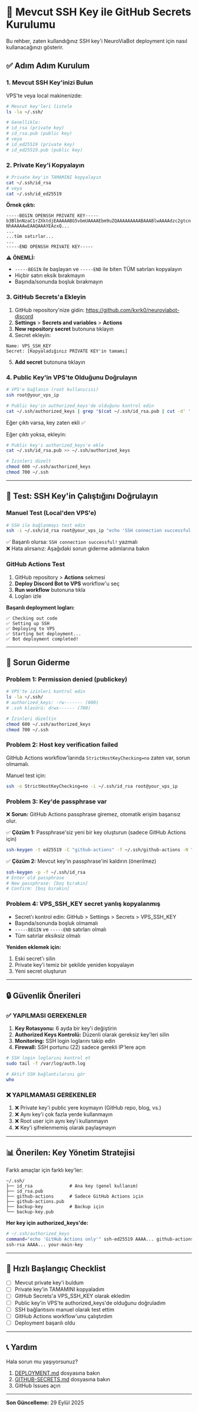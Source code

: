# 🔑 Mevcut SSH Key ile GitHub Secrets Kurulumu

Bu rehber, zaten kullandığınız SSH key'i NeuroViaBot deployment için nasıl kullanacağınızı gösterir.

## ✅ **Adım Adım Kurulum**

### **1. Mevcut SSH Key'inizi Bulun**

VPS'te veya local makinenizde:

```bash
# Mevcut key'leri listele
ls -la ~/.ssh/

# Genellikle:
# id_rsa (private key)
# id_rsa.pub (public key)
# veya
# id_ed25519 (private key)
# id_ed25519.pub (public key)
```

### **2. Private Key'i Kopyalayın**

```bash
# Private key'in TAMAMINI kopyalayın
cat ~/.ssh/id_rsa
# veya
cat ~/.ssh/id_ed25519
```

**Örnek çıktı:**
```
-----BEGIN OPENSSH PRIVATE KEY-----
b3BlbnNzaC1rZXktdjEAAAAABG5vbmUAAAAEbm9uZQAAAAAAAAABAAABlwAAAAdzc2gtcn
NhAAAAAwEAAQAAAYEAzxQ...
...
...tüm satırlar...
...
-----END OPENSSH PRIVATE KEY-----
```

⚠️ **ÖNEMLİ:** 
- `-----BEGIN` ile başlayan ve `-----END` ile biten TÜM satırları kopyalayın
- Hiçbir satırı eksik bırakmayın
- Başında/sonunda boşluk bırakmayın

### **3. GitHub Secrets'a Ekleyin**

1. GitHub repository'nize gidin: https://github.com/kxrk0/neuroviabot-discord
2. **Settings** > **Secrets and variables** > **Actions**
3. **New repository secret** butonuna tıklayın
4. Secret ekleyin:

```
Name: VPS_SSH_KEY
Secret: [Kopyaladığınız PRIVATE KEY'in tamamı]
```

5. **Add secret** butonuna tıklayın

### **4. Public Key'in VPS'te Olduğunu Doğrulayın**

```bash
# VPS'e bağlanın (root kullanıcısı)
ssh root@your_vps_ip

# Public key'in authorized_keys'de olduğunu kontrol edin
cat ~/.ssh/authorized_keys | grep "$(cat ~/.ssh/id_rsa.pub | cut -d' ' -f2)"
```

Eğer çıktı varsa, key zaten ekli ✅

Eğer çıktı yoksa, ekleyin:

```bash
# Public key'i authorized_keys'e ekle
cat ~/.ssh/id_rsa.pub >> ~/.ssh/authorized_keys

# İzinleri düzelt
chmod 600 ~/.ssh/authorized_keys
chmod 700 ~/.ssh
```

---

## 🧪 **Test: SSH Key'in Çalıştığını Doğrulayın**

### **Manuel Test (Local'den VPS'e)**

```bash
# SSH ile bağlanmayı test edin
ssh -i ~/.ssh/id_rsa root@your_vps_ip "echo 'SSH connection successful!'"
```

✅ Başarılı olursa: `SSH connection successful!` yazmalı  
❌ Hata alırsanız: Aşağıdaki sorun giderme adımlarına bakın

### **GitHub Actions Test**

1. GitHub repository > **Actions** sekmesi
2. **Deploy Discord Bot to VPS** workflow'u seç
3. **Run workflow** butonuna tıkla
4. Logları izle

**Başarılı deployment logları:**
```
✅ Checking out code
✅ Setting up SSH
✅ Deploying to VPS
✅ Starting bot deployment...
✅ Bot deployment completed!
```

---

## 🐛 **Sorun Giderme**

### **Problem 1: Permission denied (publickey)**

```bash
# VPS'te izinleri kontrol edin
ls -la ~/.ssh/
# authorized_keys: -rw------- (600)
# .ssh klasörü: drwx------ (700)

# İzinleri düzeltin
chmod 600 ~/.ssh/authorized_keys
chmod 700 ~/.ssh
```

### **Problem 2: Host key verification failed**

GitHub Actions workflow'larında `StrictHostKeyChecking=no` zaten var, sorun olmamalı.

Manuel test için:
```bash
ssh -o StrictHostKeyChecking=no -i ~/.ssh/id_rsa root@your_vps_ip
```

### **Problem 3: Key'de passphrase var**

❌ **Sorun:** GitHub Actions passphrase giremez, otomatik erişim başarısız olur.

✅ **Çözüm 1:** Passphrase'siz yeni bir key oluşturun (sadece GitHub Actions için)

```bash
ssh-keygen -t ed25519 -C "github-actions" -f ~/.ssh/github-actions -N ""
```

✅ **Çözüm 2:** Mevcut key'in passphrase'ini kaldırın (önerilmez)

```bash
ssh-keygen -p -f ~/.ssh/id_rsa
# Enter old passphrase
# New passphrase: [boş bırakın]
# Confirm: [boş bırakın]
```

### **Problem 4: VPS_SSH_KEY secret yanlış kopyalanmış**

- Secret'ı kontrol edin: GitHub > Settings > Secrets > VPS_SSH_KEY
- Başında/sonunda boşluk olmamalı
- `-----BEGIN` ve `-----END` satırları olmalı
- Tüm satırlar eksiksiz olmalı

**Yeniden eklemek için:**
1. Eski secret'ı silin
2. Private key'i temiz bir şekilde yeniden kopyalayın
3. Yeni secret oluşturun

---

## 🔒 **Güvenlik Önerileri**

### **✅ YAPILMASI GEREKENLER**

1. **Key Rotasyonu:** 6 ayda bir key'i değiştirin
2. **Authorized Keys Kontrolü:** Düzenli olarak gereksiz key'leri silin
3. **Monitoring:** SSH login loglarını takip edin
4. **Firewall:** SSH portunu (22) sadece gerekli IP'lere açın

```bash
# SSH login loglarını kontrol et
sudo tail -f /var/log/auth.log

# Aktif SSH bağlantılarını gör
who
```

### **❌ YAPILMAMASI GEREKENLER**

1. ❌ Private key'i public yere koymayın (GitHub repo, blog, vs.)
2. ❌ Aynı key'i çok fazla yerde kullanmayın
3. ❌ Root user için aynı key'i kullanmayın
4. ❌ Key'i şifrelenmemiş olarak paylaşmayın

---

## 📊 **Önerilen: Key Yönetim Stratejisi**

Farklı amaçlar için farklı key'ler:

```
~/.ssh/
├── id_rsa              # Ana key (genel kullanım)
├── id_rsa.pub
├── github-actions      # Sadece GitHub Actions için
├── github-actions.pub
├── backup-key          # Backup için
└── backup-key.pub
```

**Her key için authorized_keys'de:**
```bash
# ~/.ssh/authorized_keys
command="echo 'GitHub Actions only'" ssh-ed25519 AAAA... github-actions
ssh-rsa AAAA... your-main-key
```

---

## 🎯 **Hızlı Başlangıç Checklist**

- [ ] Mevcut private key'i buldum
- [ ] Private key'in TAMAMINI kopyaladım
- [ ] GitHub Secrets'a VPS_SSH_KEY olarak ekledim
- [ ] Public key'in VPS'te authorized_keys'de olduğunu doğruladım
- [ ] SSH bağlantısını manuel olarak test ettim
- [ ] GitHub Actions workflow'unu çalıştırdım
- [ ] Deployment başarılı oldu

---

## 📞 **Yardım**

Hala sorun mu yaşıyorsunuz?

1. [DEPLOYMENT.md](./DEPLOYMENT.md) dosyasına bakın
2. [GITHUB-SECRETS.md](./GITHUB-SECRETS.md) dosyasına bakın
3. GitHub Issues açın

---

**Son Güncelleme:** 29 Eylül 2025
